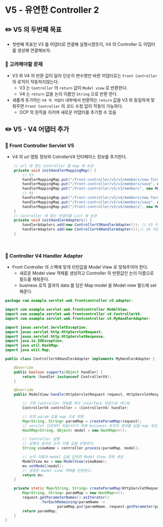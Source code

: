 # V5 - 유연한 Controller 2

## ✏️ V5 의 두번째 목표

- 첫번째 목표인 V3 를 어댑터로 연결해 실행시켰듯이,
V4 의 Controller 도 어댑터를 생성해 연결해보자.

### 📍 고려해야할 문제

- V3 와 V4 의 반환 값이 달라 단순히 변수명만 바뀐 어댑터로는 `Front Controller` 의 로직이 작동하지않는다.
    - V3 는 `Controller` 의 `return` 값이 `Model view` 로 반환한다.
    - V4 는 `return` 값을 논리 이름인 `String` 으로 반환 한다.
- 새롭게 추가하는 `V4 의 어댑터` 내부에서
 반환하는 `return` 값을 V3 와 동일하게 맞춰주면 `Front Controller` 의 코드 수정 없이 작동이 가능하다.
    - OCP 의 원직을 지키며 새로운 어댑터를 추가할 수 있음

## ✏️ V5 - V4 어댑터 추가

### 📍 Front Controller Servlet V5

- V4 의 url 맵핑 정보와 CotrollerV4 인터페이스 정보를 추가한다.

```java
    // url 에 맞는 Controller 를 map 에 보관
    private void initHandlerMappingMap() {
        // V3
        handlerMappingMap.put("/front-controller/v5/v3/members/new-form", new MemberFormControllerV3());
        handlerMappingMap.put("/front-controller/v5/v3/members/save", new MemberSaveControllerV3());
        handlerMappingMap.put("/front-controller/v5/v3/members", new MemberListControllerV3());
        // V4
        handlerMappingMap.put("/front-controller/v5/v4/members/new-form", new MemberFormControllerV4());
        handlerMappingMap.put("/front-controller/v5/v4/members/save", new MemberSaveControllerV4());
        handlerMappingMap.put("/front-controller/v5/v4/members", new MemberListControllerV4());
    }
    // Controller 에 맞는 어댑터를 List 에 보관
    private void initHandlerAdapters() {
        handlerAdapters.add(new ControllerV3HandlerAdapter()); // V3 어댑터
        handlerAdapters.add(new ControllerV4HandlerAdapter());// V4 어댑터
    }
```

<br>

### 📍 Controller V4 Handler Adapter

- Front Controller 의 스팩에 맞게 리턴값을 Model View 로 맞춰주어야 한다.
    - 새로운 Model view  객체를 생성하고 Controller 의 반환값인 논리 이름으로 필드를 채워준다.
    - business 로직 결과의 data 를 담은 Map model 을 Model view 필드에 set 해준다.

```java
package com.example.servlet.web.frontcontroller.v5.adapter;

import com.example.servlet.web.frontcontroller.ModelView;
import com.example.servlet.web.frontcontroller.v4.ControllerV4;
import com.example.servlet.web.frontcontroller.v5.MyHandlerAdapter;

import javax.servlet.ServletException;
import javax.servlet.http.HttpServletRequest;
import javax.servlet.http.HttpServletResponse;
import java.io.IOException;
import java.util.HashMap;
import java.util.Map;

public class ControllerV4HandlerAdapter implements MyHandlerAdapter {

    @Override
    public boolean supports(Object handler) {
        return (handler instanceof ControllerV4);
    }

    @Override
    public ModelView handle(HttpServletRequest request, HttpServletResponse response, Object handler) throws ServletException, IOException {

        // 구현 Controller 객체를 부모 interface 타입으로 캐스팅
        ControllerV4 controller = (ControllerV4) handler;

        // 요청 param 값을 map 으로 변환
        Map<String, String> paramMap = createParamMap(request);
        // servlet 으로부터 독립시키기 위해 business 로직의 결과를 담을 map 생성
        HashMap<String, Object> model = new HashMap<>();

        // Controller 실행
        // 실행의 결과로 논리 이름 값을 반환한다.
        String viewName = controller.process(paramMap, model);

        // 논리 이름과 model 값을 입력한 Model View 객체 생성
        ModelView mv = new ModelView(viewName);
        mv.setModel(model);
        // 생성된 model view 객체를 반환한다.
        return mv;
    }

    private static Map<String, String> createParamMap(HttpServletRequest request) {
        Map<String, String> paramMap = new HashMap<>();
        request.getParameterNames().asIterator()
                .forEachRemaining(paramName ->
                        paramMap.put(paramName, request.getParameter(paramName)));
        return paramMap;
    }
}
```

<br>